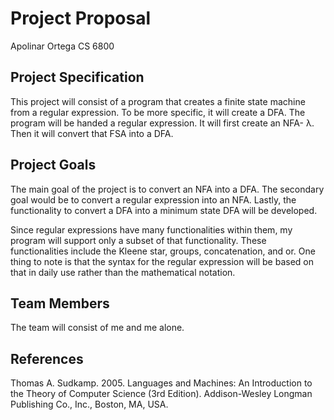 # Project Proposal
Apolinar Ortega
CS 6800

## Project Specification
This project will consist of a program that creates a finite state machine from a regular expression. To be more specific, it will create a DFA. The program will be handed a regular expression. It will first create an NFA- λ. Then it will convert that FSA into a DFA.

## Project Goals
The main goal of the project is to convert an NFA into a DFA. The secondary goal would be to convert a regular expression into an NFA. Lastly, the functionality to convert a DFA into a minimum state DFA will be developed.

Since regular expressions have many functionalities within them, my program will support only a subset of that functionality. These functionalities include the Kleene star, groups, concatenation, and or. One thing to note is that the syntax for the regular expression will be based on that in daily use rather than the mathematical notation. 

## Team Members
The team will consist of me and me alone.

## References
Thomas A. Sudkamp. 2005. Languages and Machines: An Introduction to the Theory of Computer Science (3rd Edition). Addison-Wesley Longman Publishing Co., Inc., Boston, MA, USA.